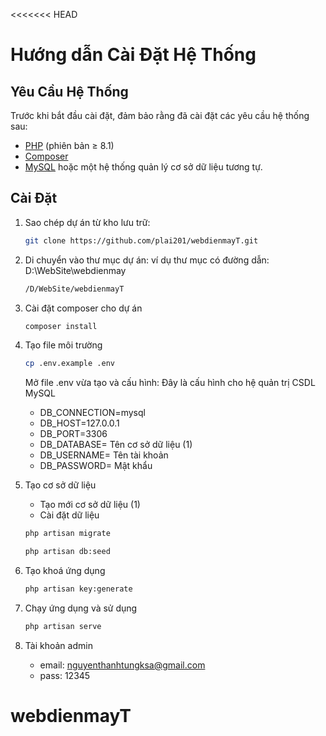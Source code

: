 <<<<<<< HEAD

# Hướng dẫn Cài Đặt Hệ Thống

## Yêu Cầu Hệ Thống
Trước khi bắt đầu cài đặt, đảm bảo rằng đã cài đặt các yêu cầu hệ thống sau:
- [PHP](https://www.php.net/) (phiên bản ≥ 8.1)
- [Composer](https://getcomposer.org/)
- [MySQL](https://www.mysql.com/) hoặc một hệ thống quản lý cơ sở dữ liệu tương tự.

## Cài Đặt
1. Sao chép dự án từ kho lưu trữ:

   ```bash
   git clone https://github.com/plai201/webdienmayT.git

   
2. Di chuyển vào thư mục dự án:
   ví dụ thư mục có đường dẫn: D:\WebSite\webdienmay
   ```bash
   /D/WebSite/webdienmayT 
3. Cài đặt composer cho dự án
   ```bash
   composer install
4. Tạo file môi trường
   ```bash
   cp .env.example .env
   ```
   Mở file .env vừa tạo và cấu hình: Đây là cấu hình cho hệ quản trị CSDL MySQL
    - DB_CONNECTION=mysql 
    - DB_HOST=127.0.0.1
    - DB_PORT=3306
    - DB_DATABASE= Tên cơ sở dữ liệu (1)
    - DB_USERNAME= Tên tài khoản
    - DB_PASSWORD= Mật khẩu
5. Tạo cơ sở dữ liệu 
    - Tạo mới cơ sở dữ liệu (1)
    - Cài đặt dữ liệu
   ```bash
   php artisan migrate
   
   php artisan db:seed

6. Tạo khoá ứng dụng
   ```bash
   php artisan key:generate
7. Chạy ứng dụng và sử dụng
    ```bash
   php artisan serve
   
8. Tài khoản admin
    - email: nguyenthanhtungksa@gmail.com
    - pass: 12345
 # webdienmayT
 
